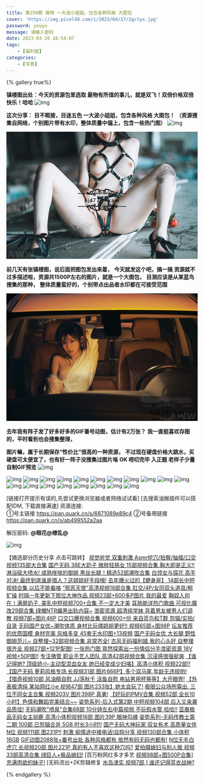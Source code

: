 ```yaml
---
title: 第259期 推特 一大波小姐姐，包含各种风格 大图包 
cover: 'https://img.picel48.com/i/2023/04/17/2gctyx.jpg'
password: youyu
message: 请输入密码
date: 2023-03-20 16:54:07
tags:
	- [福利姬]
categories:
	- [写真]
---
```


{% gallery true%}

**镇楼图出处：今天的资源包里选取
最物有所值的事儿，就是双飞！双倍价格双倍快乐！哈哈**
![img](https://img.picel48.com/i/2023/01/03/f9a0an.gif)

**这次分享： 目不暇接，目迷五色 一大波小姐姐，包含各种风格 大图包！
（资源搜集自网络，个别图片带有水印，整体质量中偏上，包含一些热门图）**
![img](https://img.picel48.com/i/2023/01/03/f9a0an.gif)

![img](2023-03-20-第259期.assets/2gd2na.jpg)

**前几天有张镇楼图，说后面把图包发出来着，**
**今天就发这个吧，搞一搞**
**资源就不过多描述啦，资源共1500P左右的图片，就是一个大图包，**
**目测应该是从某蓝鸟搜集的那种，**
**整体质量蛮好的，个别带点出品者水印都在可接受范围**

![img](2023-03-20-第259期.assets/2gckcj.jpg)

**去年我有阵子发了好多好多的GIF番号动图，估计有2万张？**
**我一直挺喜欢存图的，平时看到也会搜集整理，**

**图片嘛，属于长期保存“性价比”很高的一种资源，**
**不过现在硬盘价格大跳水，买硬盘可太便宜了，也有好一阵子没搜集过图片咯**
**OK 唠叨完毕 入正题 老样子少量自制GIF预览**
![img](https://img.picel48.com/i/2023/01/03/f9a0an.gif)

![img](https://img.picel48.com/i/2023/04/17/2hxemb.jpg)
![img](https://img.picel48.com/i/2023/04/17/2hy2za.jpg)
![img](https://img.picel48.com/i/2023/04/17/2hyqy4.jpg)
![img](https://img.picel48.com/i/2023/04/17/2hz81x.jpg)
![img](https://img.picel48.com/i/2023/04/17/ozwwlc.jpg)
![img](https://img.picel48.com/i/2023/04/17/2i0atc.jpg)
![img](https://img.picel48.com/i/2023/04/17/2i0x10.jpg)
![img](https://img.picel48.com/i/2023/04/17/2i1f5z.jpg)
![img](https://img.picel48.com/i/2023/04/17/2i227j.jpg)
![img](https://img.picel48.com/i/2023/04/17/2i2jdz.jpg)
![img](https://img.picel48.com/i/2023/04/17/2i37jh.jpg)
![img](https://img.picel48.com/i/2023/04/17/2i3mbe.jpg)
![img](https://img.picel48.com/i/2023/04/17/2i4d96.jpg)
![img](https://img.picel48.com/i/2023/04/17/2i4xi3.jpg)
![img](https://img.picel48.com/i/2023/04/17/2i5qav.jpg)
![img](https://img.picel48.com/i/2023/04/17/2i6nt0.jpg)
![img](https://img.picel48.com/i/2023/04/17/2i7o9i.jpg)
![img](https://img.picel48.com/i/2023/04/17/2i8vta.jpg)
![img](https://img.picel48.com/i/2023/01/03/f9a0an.gif)

[链接打开提示有误的,先尝试更换浏览器或者网络试试看]
[去搜索油猴插件可以搭配IDM, 下载直接满速]
资源连接:  
①号主链接 https://pan.quark.cn/s/6871089e89c4
②号备用链接 https://pan.quark.cn/s/ab499552a2aa

解压密码:  **@眼花@缭乱@**

![img](https://img.picel48.com/i/2023/01/03/f9a0an.gif)

【摘选部分历史分享 点击可跳转】
[视觉听觉 双重刺激 Asmr挖穴/拍臀/抽插/口交 视频135部大合集](https://hjd2048.com/2048/read.php?tid-9677734.html)
[国产无码 36E大奶子 微胖轻熟女 15部视频合集 胸大即是正义!!](https://hjd2048.com/2048/read.php?tid-9674526.html)
[淋浴级大喷水! 成熟嗲嗲的御姐 黑丝长腿！精选52部潮吹合集](https://hjd2048.com/2048/read.php?tid-9672237.html)
[白领女与探花 高手对决! 最终到底谁是猎人？这姐姐好手段哦!](https://hjd2048.com/2048/read.php?tid-9667150.html)
[去年爆火过的【健身哥】 14部长中短视频合集 以后不能看咯](https://hjd2048.com/2048/read.php?tid-9450474.html)
[“邪恶天使”高清视频18部合集 肛交/4P/女同双头道具/粗犷操](https://hjd2048.com/2048/read.php?tid-9447047.html)
[时隔一年更新下那位大神作品 视频23部+600多P图片 我的最爱](https://hjd2048.com/2048/read.php?tid-9442444.html)
[胸奴人何在！满屏奶子, 美乳中短视频700+合集 不一定大才美](https://hjd2048.com/2048/read.php?tid-9437560.html)
[耳熟能详热门歌曲 可视化魔改29部合集 绿帽NTR媚黑出轨内容~](https://hjd2048.com/2048/read.php?tid-9431986.html)
[泄密资源 超清纯学妹 背着男友被男人们调教 视频7部+图片46P](https://hjd2048.com/2048/read.php?tid-9427853.html)
[口交口爆视频合集 视频600+份 来自蓝鸟和T群 剪辑/实拍/自录](https://hjd2048.com/2048/read.php?tid-9423989.html)
[无码国产女优~潮吹体质 身材比玩偶姐姐更好!! 视频65部+图98P](https://hjd2048.com/2048/read.php?tid-9415121.html)
[坛友推荐的优质国模 身材完美 风格多变 45套无水印图+13视频](https://hjd2048.com/2048/read.php?tid-9405331.html)
[国产无码女优 大长腿 野性御姐范儿~ 自整理~32部视频合集 非常齐全!](https://hjd2048.com/2048/read.php?tid-9394114.html)
[古风无码福利姬 我的心头好 自整理很齐全 视频27部+121P配图!](https://hjd2048.com/2048/read.php?tid-9388633.html)
[一张热门图 竟然探索出一份情侣分手泄密资源 18V视频+50P图!!](https://hjd2048.com/2048/read.php?tid-9385452.html)
[专注撸管 职业手艺人团队 高清42部视频合集 沉浸感很强挺爽](https://hjd2048.com/2048/read.php?tid-9382197.html)
[【谁记得她? 顶级娇小-主动型混血女友 她已经变成少妇咯】高清小体积 视频22部!!](https://hjd2048.com/2048/read.php?tid-9182117.html)
[【国产无码 萝莉风格专场 长视频31部 图片666P】多个双马尾,年龄无违规哟!](https://hjd2048.com/2048/read.php?tid-9156665.html)
[【猎奇视频10部 风油精自慰 JJ荡秋千 活鱼自慰 电钻男用杯等等】大开眼界!](https://hjd2048.com/2048/read.php?tid-9147235.html)
[【外表极清纯 某站网红小e 视频47部 图片233张】她太会玩了!](https://hjd2048.com/2048/read.php?tid-9126339.html)
[极限公众场所露出. 三位不同女主合集 视频203V 图片398P 真勇!](https://hjd2048.com/2048/read.php?tid-9106197.html)
[【好玩的PMV合集 视频52部 全长10小时】色情和舞蹈完美结合~~](https://hjd2048.com/2048/read.php?tid-9097058.html)
[姿势系列-后入式第2期 中短视频104部 后入又来袭 品质佳!](https://hjd2048.com/2048/read.php?tid-9051499.html)
[无码潮吹"喷泉"合集68部 10分钟左右中篇视频 不玩假水管 哈哈!!](https://hjd2048.com/2048/read.php?tid-9011235.html)
[亚裔极品无码女主驯鹿 高清小体积视频16部 图片39P 眼神勾魂](https://hjd2048.com/2048/read.php?tid-9000800.html)
[姿势系列-无码传教士第二期 100部 已剪辑合并 5GB 时长3小时!!](https://hjd2048.com/2048/read.php?tid-8982643.html)
[国产无码大神玩家 驭女有术 高质量女伴N位 视频111部 图231P!!](https://hjd2048.com/2048/read.php?tid-8976389.html)
[刺激 偷情途中接电话!自购分享 视频130部合集 小体积 16GB](https://hjd2048.com/2048/read.php?tid-8959557.html)
[GIF动图2088张+番号出处 各种风格都有 依然有码无码也都有!](https://hjd2048.com/2048/read.php?tid-8949915.html)
[N位无毛白虎穴 长视频20部 图片221P 真的有人不喜欢这种穴吗?](https://hjd2048.com/2048/read.php?tid-8938739.html)
[爱拍摄媳妇与别人做 视频33部高清合集 绿巨人+极品媳妇!](https://hjd2048.com/2048/read.php?tid-8913709.html)
[百万粉网红多才多艺 [视频98部+图500P合集\] 充满肉欲的妹子!](https://hjd2048.com/2048/read.php?tid-8900745.html)
[无码流出+2K剪辑修复 [水岛津实 视频7部 \] 谁还记得蓝衣战神?](https://hjd2048.com/2048/read.php?tid-8892057.html)

{% endgallery %}